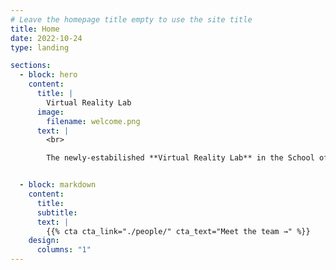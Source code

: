 ```yaml
---
# Leave the homepage title empty to use the site title
title: Home
date: 2022-10-24
type: landing

sections:
  - block: hero
    content:
      title: |
        Virtual Reality Lab
      image:
        filename: welcome.png
      text: |
        <br>

        The newly-estabilished **Virtual Reality Lab** in the School of Psychology at the University of Birmingham is led by Dr Max Di Luca. The goals of the lab are to enable interdisciplinary collaborations and perform research in the fields of perception, cognition and action.


  - block: markdown
    content:
      title:
      subtitle:
      text: |
        {{% cta cta_link="./people/" cta_text="Meet the team →" %}}
    design:
      columns: "1"
---
```

